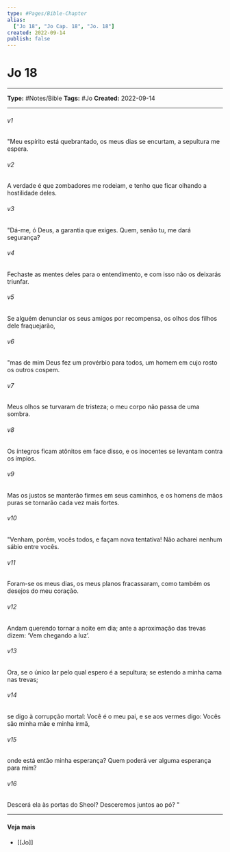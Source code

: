 ```yaml
---
type: #Pages/Bible-Chapter
alias:
  ["Jo 18", "Jo Cap. 18", "Jo. 18"]
created: 2022-09-14
publish: false
---
```


# Jo 18

---

**Type:** #Notes/Bible
**Tags:** #Jo
**Created:** 2022-09-14

---

###### v1
"Meu espírito está quebrantado, os meus dias se encurtam, a sepultura me espera.
###### v2
A verdade é que zombadores me rodeiam, e tenho que ficar olhando a hostilidade deles.
###### v3
"Dá-me, ó Deus, a garantia que exiges. Quem, senão tu, me dará segurança?
###### v4
Fechaste as mentes deles para o entendimento, e com isso não os deixarás triunfar.
###### v5
Se alguém denunciar os seus amigos por recompensa, os olhos dos filhos dele fraquejarão,
###### v6
"mas de mim Deus fez um provérbio para todos, um homem em cujo rosto os outros cospem.
###### v7
Meus olhos se turvaram de tristeza; o meu corpo não passa de uma sombra.
###### v8
Os íntegros ficam atônitos em face disso, e os inocentes se levantam contra os ímpios.
###### v9
Mas os justos se manterão firmes em seus caminhos, e os homens de mãos puras se tornarão cada vez mais fortes.
###### v10
"Venham, porém, vocês todos, e façam nova tentativa! Não acharei nenhum sábio entre vocês.
###### v11
Foram-se os meus dias, os meus planos fracassaram, como também os desejos do meu coração.
###### v12
Andam querendo tornar a noite em dia; ante a aproximação das trevas dizem: ‘Vem chegando a luz’.
###### v13
Ora, se o único lar pelo qual espero é a sepultura; se estendo a minha cama nas trevas;
###### v14
se digo à corrupção mortal: Você é o meu pai, e se aos vermes digo: Vocês são minha mãe e minha irmã,
###### v15
onde está então minha esperança? Quem poderá ver alguma esperança para mim?
###### v16
Descerá ela às portas do Sheol? Desceremos juntos ao pó? "


---

#### Veja mais

- [[Jo]]
